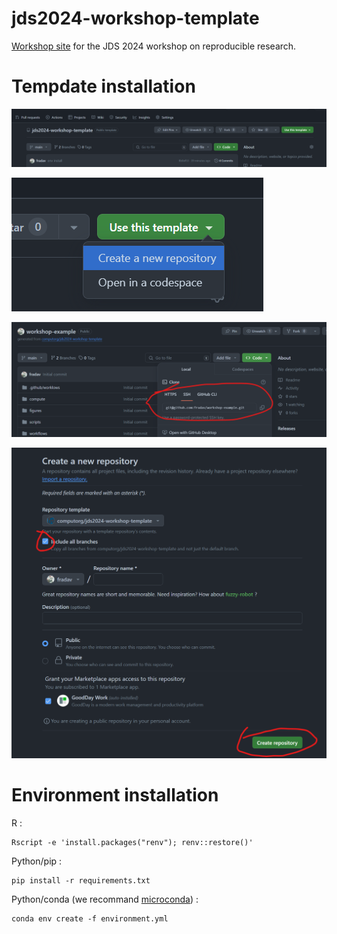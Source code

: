 # jds2024-workshop-template

[Workshop site](https://computo.sfds.asso.fr/jds2024-workshop/) for the JDS 2024 workshop on reproducible research.

# Tempdate installation

![](img/use-this-template.png)

![](img/create-new-repo.png)

![](img/select-all-branches.png)

![](img/clone-repo.png)

# Environment installation

R
: 
```shell
Rscript -e 'install.packages("renv"); renv::restore()'
```

Python/pip
: 
```shell
pip install -r requirements.txt
```

Python/conda (we recommand [microconda](https://mamba.readthedocs.io/en/latest/installation/micromamba-installation.html))
: 
```shell
conda env create -f environment.yml
```
